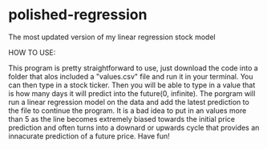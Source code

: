 # polished-regression
The most updated version of my linear regression stock model


HOW TO USE:

This program is pretty straightforward to use, just download the code into a folder that alos included a "values.csv" file and run it in your terminal. You can then type in a stock ticker. Then you will be able to type in a value that is how many days it will predict into the future(0, infinite). The porgram will run a linear regression model on the data and add the latest prediction to the file to continue the program. It is a bad idea to put in an values more than 5 as the line becomes extremely biased towards the initial price prediction and often turns into a downard or upwards cycle that provides an innacurate prediction of a future price. Have fun!

